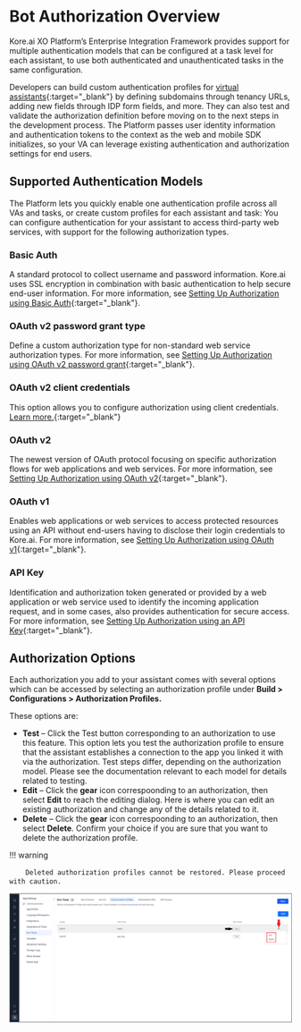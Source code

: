 # Bot Authorization Overview

Kore.ai XO Platform’s Enterprise Integration Framework provides support for multiple authentication models that can be configured at a task level for each assistant, to use both authenticated and unauthenticated tasks in the same configuration.

Developers can build custom authentication profiles for [virtual assistants](https://blog.kore.ai/a-complete-guide-to-chatbots){:target="_blank"} by defining subdomains through tenancy URLs, adding new fields through IDP form fields, and more. They can also test and validate the authorization definition before moving on to the next steps in the development process. The Platform passes user identity information and authentication tokens to the context as the web and mobile SDK initializes, so your VA can leverage existing authentication and authorization settings for end users.


## Supported Authentication Models

The Platform lets you quickly enable one authentication profile across all VAs and tasks, or create custom profiles for each assistant and task: You can configure authentication for your assistant to access third-party web services, with support for the following authorization types. 


### Basic Auth

A standard protocol to collect username and password information. Kore.ai uses SSL encryption in combination with basic authentication to help secure end-user information. For more information, see [Setting Up Authorization using Basic Auth](../setting-up-authorization-using-basic-auth/){:target="_blank"}.


### OAuth v2 password grant type

Define a custom authorization type for non-standard web service authorization types. For more information, see [Setting Up Authorization using OAuth v2 password grant](../setting-up-authorization-using-oauth-v2-password-grant/){:target="_blank"}.


### OAuth v2 client credentials

This option allows you to configure authorization using client credentials. [Learn more.](../bot-oauthv2-clientcredentials/){:target="_blank"}


### OAuth v2

The newest version of OAuth protocol focusing on specific authorization flows for web applications and web services. For more information, see [Setting Up Authorization using OAuth v2](../setting-up-authorization-using-oauth-v2/){:target="_blank"}.


### OAuth v1

Enables web applications or web services to access protected resources using an API without end-users having to disclose their login credentials to Kore.ai. For more information, see [Setting Up Authorization using OAuth v1](../setting-up-authorization-using-oauth-v1/){:target="_blank"}.


### API Key

Identification and authorization token generated or provided by a web application or web service used to identify the incoming application request, and in some cases, also provides authentication for secure access. For more information, see [Setting Up Authorization using an API Key](../setting-up-authorization-using-an-api-key/){:target="_blank"}.


## Authorization Options

Each authorization you add to your assistant comes with several options which can be accessed by selecting an authorization profile under **Build > Configurations > Authorization Profiles.**

These options are:



* **Test** – Click the Test button corresponding to an authorization to use this feature. This option lets you test the authorization profile to ensure that the assistant establishes a connection to the app you linked it with via the authorization. Test steps differ, depending on the authorization model. Please see the documentation relevant to each model for details related to testing. 
* **Edit** – Click the **gear** icon correspoonding to an authorization, then select **Edit** to reach the editing dialog. Here is where you can edit an existing authorization and change any of the details related to it. 
* **Delete** – Click the **gear** icon correspoonding to an authorization, then select **Delete**. Confirm your choice if you are sure that you want to delete the authorization profile.

!!! warning

        Deleted authorization profiles cannot be restored. Please proceed with caution.

<img src="../images/auth-profiles-img1.png" alt="Authorization Options" title="Authorization Options" style="border: 1px solid gray;zoom:50%;"/>
